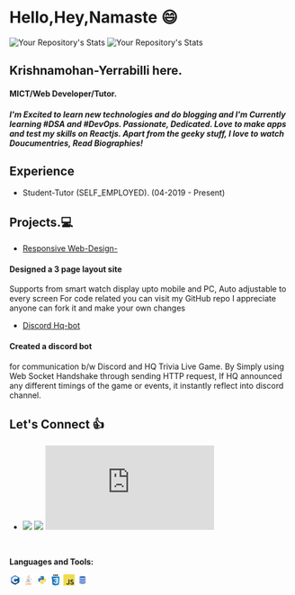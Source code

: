 # Hello,Hey,Namaste :smile:
![Your Repository's Stats](https://github-readme-stats.vercel.app/api?username=krishnamohan-yerrabilli&show_icons=true)
![Your Repository's Stats](https://github-readme-stats.vercel.app/api/top-langs/?username=krishnamohan-yerrabilli&theme=blue-green)
## Krishnamohan-Yerrabilli here.
#### MICT/Web Developer/Tutor.
##### I'm Excited to learn new technologies and do blogging and I'm Currently learning #DSA and #DevOps. Passionate, Dedicated. Love to make apps and test my skills on Reactjs. Apart from the geeky stuff, I love to watch Doucumentries, Read Biographies!
## Experience
* Student-Tutor (SELF_EMPLOYED). (04-2019 - Present)
## Projects.:computer:
* [Responsive Web-Design-](https://github.com/Krishnamohan-Yerrabilli/Krishnamohan-Yerrabilli.github.io)
#### Designed a 3 page layout site
Supports from smart watch display upto mobile and PC, 
Auto adjustable to every screen
For code related you can visit my GitHub repo 
I appreciate anyone can fork it and make your own changes
* [Discord Hq-bot](https://github.com/Krishnamohan-Yerrabilli/HQtriviaBot/hqtrivia)
#### Created a discord bot 
for communication b/w Discord and HQ Trivia Live Game. By Simply using Web Socket Handshake through sending HTTP request, If HQ announced any different timings of the game or events, it instantly reflect into discord channel.

## Let's Connect :+1:
* [![](https://github.com/arpit-dwivedi/arpit-dwivedi.github.io/raw/master/assets/img/Webp.net-resizeimage.png)](https://www.linkedin.com/in/krishnamohanyerrabilli/)  [![](https://github.com/arpit-dwivedi/arpit-dwivedi.github.io/raw/master/assets/img/ttt.png)](https://twitter.com/Kmohan_y)
[![](https://code.iconify.design/2/2.1.2/iconify.min.js)](https://krishnamohanse.hashnode.dev/)


<br/>

**Languages and Tools:**  

<code><img height="20" src="https://raw.githubusercontent.com/github/explore/80688e429a7d4ef2fca1e82350fe8e3517d3494d/topics/c/c.png"></code>
<code><img height="20" src="https://raw.githubusercontent.com/github/explore/80688e429a7d4ef2fca1e82350fe8e3517d3494d/topics/java/java.png"></code>
<code><img height="20" src="https://raw.githubusercontent.com/github/explore/80688e429a7d4ef2fca1e82350fe8e3517d3494d/topics/python/python.png"></code>
<code><img height="20" src="https://raw.githubusercontent.com/github/explore/80688e429a7d4ef2fca1e82350fe8e3517d3494d/topics/css/css.png"></code>
<code><img height="20" src="https://raw.githubusercontent.com/github/explore/80688e429a7d4ef2fca1e82350fe8e3517d3494d/topics/javascript/javascript.png"></code> 
<code><img height="20" src="https://raw.githubusercontent.com/github/explore/80688e429a7d4ef2fca1e82350fe8e3517d3494d/topics/sql/sql.png"></code>

<div align="center">
<br/>
